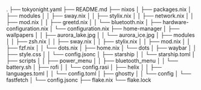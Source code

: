 .
├── tokyonight.yaml
├── README.md
├── nixos
│   ├── packages.nix
│   ├── modules
│   │   ├── sway.nix
│   │   ├── stylix.nix
│   │   ├── network.nix
│   │   ├── mod.nix
│   │   ├── greetd.nix
│   │   └── bluetooth.nix
│   ├── hardware-configuration.nix
│   └── configuration.nix
├── home-manager
│   ├── wallpapers
│   │   ├── aurora_lake.jpg
│   │   └── aurora_ice.jpg
│   ├── modules
│   │   ├── zsh.nix
│   │   ├── sway.nix
│   │   ├── stylix.nix
│   │   ├── mod.nix
│   │   ├── fzf.nix
│   │   └── dots.nix
│   ├── home.nix
│   └── dots
│       ├── waybar
│       │   ├── style.css
│       │   └── config.jsonc
│       ├── starship
│       │   └── starship.toml
│       ├── scripts
│       │   ├── power_menu
│       │   ├── bluetooth_menu
│       │   └── battery.sh
│       ├── rofi
│       │   └── config.rasi
│       ├── helix
│       │   ├── languages.toml
│       │   └── config.toml
│       ├── ghostty
│       │   └── config
│       └── fastfetch
│           └── config.jsonc
├── flake.nix
└── flake.lock
